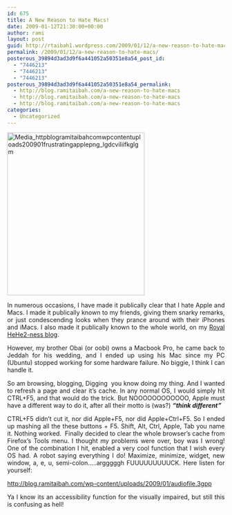 ```yaml
---
id: 675
title: A New Reason to Hate Macs!
date: 2009-01-12T21:30:00+00:00
author: rami
layout: post
guid: http://rtaibah1.wordpress.com/2009/01/12/a-new-reason-to-hate-macs
permalink: /2009/01/12/a-new-reason-to-hate-macs/
posterous_39894d3ad3d9f6a441052a50351e8a54_post_id:
  - "7446213"
  - "7446213"
  - "7446213"
posterous_39894d3ad3d9f6a441052a50351e8a54_permalink:
  - http://blog.ramitaibah.com/a-new-reason-to-hate-macs
  - http://blog.ramitaibah.com/a-new-reason-to-hate-macs
  - http://blog.ramitaibah.com/a-new-reason-to-hate-macs
categories:
  - Uncategorized
---
```

<p style="text-align:center;">
  <a href="http://blog.ramitaibah.com/wp-content/uploads/2009/01/frustrating-apple.png"></a>
</p>

<p style="text-align:center;">
  <div class='p_embed p_image_embed'>
    <img alt="Media_httpblogramitaibahcomwpcontentuploads200901frustratingapplepng_lgdcviliifkglgm" height="377" src="http://139.59.20.41/wp-content/uploads/2011/12/media_httpblogramitaibahcomwpcontentuploads200901frustratingapplepng_lgdcviliifkglgm-scaled500.png?w=253" width="318" />
  </div>
</p>

<p style="text-align:justify;">
  In numerous occasions, I have made it publically clear that I hate Apple and Macs. I made it publically known to my friends, giving them snarky remarks, or just condescending looks when they prance around with their iPhones and iMacs. I also made it publically known to the whole world, on my <a href="http://hehe2.net/thedarkside/iphone-3g-a-beautiful-jail/" target="_blank">Royal HeHe2-ness blog</a>.
</p>

<p style="text-align:justify;">
  However, my brother Obai (or oobi) owns a Macbook Pro, he came back to Jeddah for his wedding, and I ended up using his Mac since my PC (Ubuntu) stopped working for some hardware failure. No biggie, I think I can handle it.
</p>

<p style="text-align:justify;">
  So am browsing, blogging, Digging&nbsp; you know doing my thing. And I wanted to refresh a page and clear it&#8217;s cache. In any normal OS, I would simply hit CTRL+F5, and that would do the trick. But NOOOOOOOOOOOO, Apple must have a different way to do it, after all their motto is (was?) <em><strong>&#8220;think different&#8221;</strong></em>
</p>

<p style="text-align:justify;">
  CTRL+F5 didn&#8217;t cut it, nor did Apple+F5, nor did Apple+Ctrl+F5. So I ended up mashing all the these buttons + F5. Shift, Alt, Ctrl, Apple, Tab you name it. Nothing worked.&nbsp; Finally decided to clear the whole browser&#8217;s cache from Firefox&#8217;s Tools menu. I thought my problems were over, boy was I wrong! One of the combination I hit, enabled a very cool function that I wish every OS had. A robot saying everything I do! Maximize, minimize, widget, new window, a, e, u, semi-colon&#8230;..argggggh FUUUUUUUUUCK. Here listen for yourself:
</p>

<p style="text-align:justify;">
  <a href="http://blog.ramitaibah.com/wp-content/uploads/2009/01/audiofile.3gpp">http://blog.ramitaibah.com/wp-content/uploads/2009/01/audiofile.3gpp</a>
</p>

<p style="text-align:justify;">
  Ya I know its an accessibility function for the visually impaired, but still this is confusing as hell!
</p>

&nbsp;